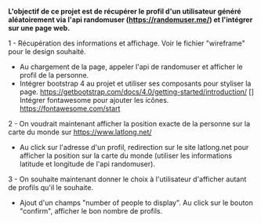 **L'objectif de ce projet est de récupérer le profil d'un utilisateur généré aléatoirement via l'api randomuser (https://randomuser.me/) et l'intégrer sur une page web.**

1 - Récupération des informations et affichage. Voir le fichier "wireframe" pour le design souhaité.
- Au chargement de la page, appeler l'api de randomuser et afficher le profil de la personne.
- Intégrer bootstrap 4 au projet et utiliser ses composants pour styliser la page. https://getbootstrap.com/docs/4.0/getting-started/introduction/
[] Intégrer fontawesome pour ajouter les icônes. https://fontawesome.com/start

2 - On voudrait maintenant afficher la position exacte de la personne sur la carte du monde sur https://www.latlong.net/
- Au click sur l'adresse d'un profil, redirection sur le site latlong.net pour afficher la position sur la carte du monde (utiliser les informations latitude et longitude de l'api randomuser).

3 - On souhaite maintenant donner le choix à l'utilisateur d'afficher autant de profils qu'il le souhaite.
- Ajout d'un champs "number of people to display". Au click sur le bouton "confirm", afficher le bon nombre de profils.
